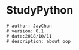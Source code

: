# StudyPython
    # author: JayChan
    # version: 0.1
    # date:2018/10/11
    # description: about oop
